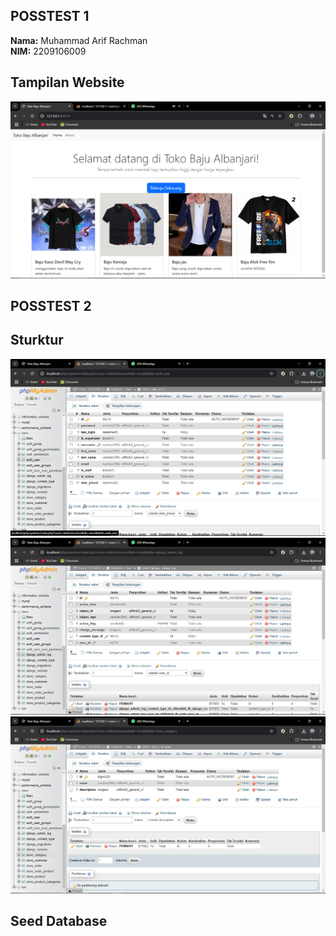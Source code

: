## POSSTEST 1
**Nama:** Muhammad Arif Rachman  
**NIM:** 2209106009

## Tampilan Website

![Tampilan Website](screenShots/web/tampilan.png)

## POSSTEST 2
## Sturktur

![Struktur Database](screenShots/struktur/auth_user.png)
![Struktur Database](screenShots/struktur/django_admin_log.png)
![Struktur Database](screenShots/struktur/store_category.png)


## Seed Database
